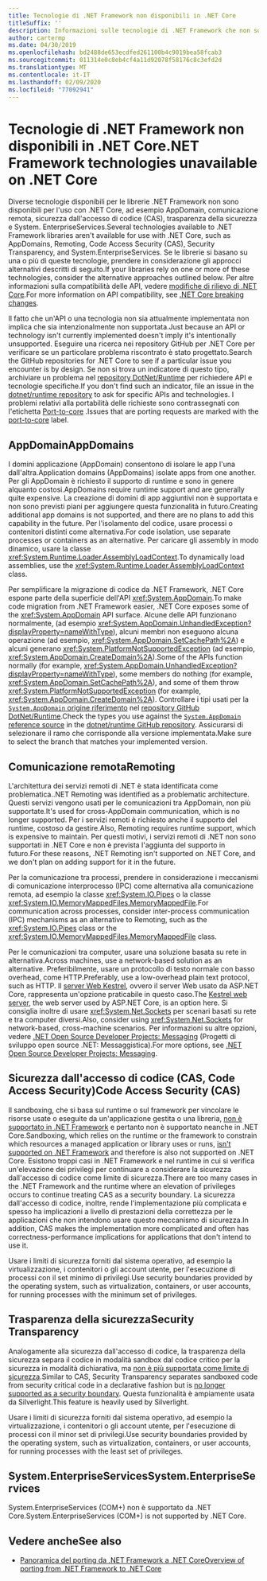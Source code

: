 ```yaml
---
title: Tecnologie di .NET Framework non disponibili in .NET Core
titleSuffix: ''
description: Informazioni sulle tecnologie di .NET Framework che non sono disponibili in .NET Core
author: cartermp
ms.date: 04/30/2019
ms.openlocfilehash: bd2488de653ecdfed261100b4c9019bea58fcab3
ms.sourcegitcommit: 011314e0c8eb4cf4a11d92078f58176c8c3efd2d
ms.translationtype: MT
ms.contentlocale: it-IT
ms.lasthandoff: 02/09/2020
ms.locfileid: "77092941"
---
```

# <a name="net-framework-technologies-unavailable-on-net-core"></a><span data-ttu-id="3668c-103">Tecnologie di .NET Framework non disponibili in .NET Core</span><span class="sxs-lookup"><span data-stu-id="3668c-103">.NET Framework technologies unavailable on .NET Core</span></span>

<span data-ttu-id="3668c-104">Diverse tecnologie disponibili per le librerie .NET Framework non sono disponibili per l'uso con .NET Core, ad esempio AppDomain, comunicazione remota, sicurezza dall'accesso di codice (CAS), trasparenza della sicurezza e System. EnterpriseServices.</span><span class="sxs-lookup"><span data-stu-id="3668c-104">Several technologies available to .NET Framework libraries aren't available for use with .NET Core, such as AppDomains, Remoting, Code Access Security (CAS), Security Transparency, and System.EnterpriseServices.</span></span> <span data-ttu-id="3668c-105">Se le librerie si basano su una o più di queste tecnologie, prendere in considerazione gli approcci alternativi descritti di seguito.</span><span class="sxs-lookup"><span data-stu-id="3668c-105">If your libraries rely on one or more of these technologies, consider the alternative approaches outlined below.</span></span> <span data-ttu-id="3668c-106">Per altre informazioni sulla compatibilità delle API, vedere [modifiche di rilievo di .NET Core](../compatibility/breaking-changes.md).</span><span class="sxs-lookup"><span data-stu-id="3668c-106">For more information on API compatibility, see [.NET Core breaking changes](../compatibility/breaking-changes.md).</span></span>

<span data-ttu-id="3668c-107">Il fatto che un'API o una tecnologia non sia attualmente implementata non implica che sia intenzionalmente non supportata.</span><span class="sxs-lookup"><span data-stu-id="3668c-107">Just because an API or technology isn't currently implemented doesn't imply it's intentionally unsupported.</span></span> <span data-ttu-id="3668c-108">Eseguire una ricerca nei repository GitHub per .NET Core per verificare se un particolare problema riscontrato è stato progettato.</span><span class="sxs-lookup"><span data-stu-id="3668c-108">Search the GitHub repositories for .NET Core to see if a particular issue you encounter is by design.</span></span> <span data-ttu-id="3668c-109">Se non si trova un indicatore di questo tipo, archiviare un problema nel [repository DotNet/Runtime](https://github.com/dotnet/runtime/issues) per richiedere API e tecnologie specifiche.</span><span class="sxs-lookup"><span data-stu-id="3668c-109">If you don't find such an indicator, file an issue in the [dotnet/runtime repository](https://github.com/dotnet/runtime/issues) to ask for specific APIs and technologies.</span></span> <span data-ttu-id="3668c-110">I problemi relativi alla portabilità delle richieste sono contrassegnati con l'etichetta [Port-to-core](https://github.com/dotnet/runtime/labels/port-to-core) .</span><span class="sxs-lookup"><span data-stu-id="3668c-110">Issues that are porting requests are marked with the [port-to-core](https://github.com/dotnet/runtime/labels/port-to-core) label.</span></span>

## <a name="appdomains"></a><span data-ttu-id="3668c-111">AppDomain</span><span class="sxs-lookup"><span data-stu-id="3668c-111">AppDomains</span></span>

<span data-ttu-id="3668c-112">I domini applicazione (AppDomain) consentono di isolare le app l'una dall'altra.</span><span class="sxs-lookup"><span data-stu-id="3668c-112">Application domains (AppDomains) isolate apps from one another.</span></span> <span data-ttu-id="3668c-113">Per gli AppDomain è richiesto il supporto di runtime e sono in genere alquanto costosi.</span><span class="sxs-lookup"><span data-stu-id="3668c-113">AppDomains require runtime support and are generally quite expensive.</span></span> <span data-ttu-id="3668c-114">La creazione di domini di app aggiuntivi non è supportata e non sono previsti piani per aggiungere questa funzionalità in futuro.</span><span class="sxs-lookup"><span data-stu-id="3668c-114">Creating additional app domains is not supported, and there are no plans to add this capability in the future.</span></span> <span data-ttu-id="3668c-115">Per l'isolamento del codice, usare processi o contenitori distinti come alternativa.</span><span class="sxs-lookup"><span data-stu-id="3668c-115">For code isolation, use separate processes or containers as an alternative.</span></span> <span data-ttu-id="3668c-116">Per caricare gli assembly in modo dinamico, usare la classe <xref:System.Runtime.Loader.AssemblyLoadContext>.</span><span class="sxs-lookup"><span data-stu-id="3668c-116">To dynamically load assemblies, use the <xref:System.Runtime.Loader.AssemblyLoadContext> class.</span></span>

<span data-ttu-id="3668c-117">Per semplificare la migrazione di codice da .NET Framework, .NET Core espone parte della superficie dell'API <xref:System.AppDomain>.</span><span class="sxs-lookup"><span data-stu-id="3668c-117">To make code migration from .NET Framework easier, .NET Core exposes some of the <xref:System.AppDomain> API surface.</span></span> <span data-ttu-id="3668c-118">Alcune delle API funzionano normalmente, (ad esempio <xref:System.AppDomain.UnhandledException?displayProperty=nameWithType>), alcuni membri non eseguono alcuna operazione (ad esempio, <xref:System.AppDomain.SetCachePath%2A>) e alcuni generano <xref:System.PlatformNotSupportedException> (ad esempio, <xref:System.AppDomain.CreateDomain%2A>).</span><span class="sxs-lookup"><span data-stu-id="3668c-118">Some of the APIs function normally (for example, <xref:System.AppDomain.UnhandledException?displayProperty=nameWithType>), some members do nothing (for example, <xref:System.AppDomain.SetCachePath%2A>), and some of them throw <xref:System.PlatformNotSupportedException> (for example, <xref:System.AppDomain.CreateDomain%2A>).</span></span> <span data-ttu-id="3668c-119">Controllare i tipi usati per la [`System.AppDomain` origine riferimento](https://github.com/dotnet/runtime/blob/master/src/libraries/System.Private.CoreLib/src/System/AppDomain.cs) nel [repository GitHub DotNet/Runtime](https://github.com/dotnet/runtime).</span><span class="sxs-lookup"><span data-stu-id="3668c-119">Check the types you use against the [`System.AppDomain` reference source](https://github.com/dotnet/runtime/blob/master/src/libraries/System.Private.CoreLib/src/System/AppDomain.cs) in the [dotnet/runtime GitHub repository](https://github.com/dotnet/runtime).</span></span> <span data-ttu-id="3668c-120">Assicurarsi di selezionare il ramo che corrisponde alla versione implementata.</span><span class="sxs-lookup"><span data-stu-id="3668c-120">Make sure to select the branch that matches your implemented version.</span></span>

## <a name="remoting"></a><span data-ttu-id="3668c-121">Comunicazione remota</span><span class="sxs-lookup"><span data-stu-id="3668c-121">Remoting</span></span>

<span data-ttu-id="3668c-122">L'architettura dei servizi remoti di .NET è stata identificata come problematica.</span><span class="sxs-lookup"><span data-stu-id="3668c-122">.NET Remoting was identified as a problematic architecture.</span></span> <span data-ttu-id="3668c-123">Questi servizi vengono usati per le comunicazioni tra AppDomain, non più supportate.</span><span class="sxs-lookup"><span data-stu-id="3668c-123">It's used for cross-AppDomain communication, which is no longer supported.</span></span> <span data-ttu-id="3668c-124">Per i servizi remoti è richiesto anche il supporto del runtime, costoso da gestire.</span><span class="sxs-lookup"><span data-stu-id="3668c-124">Also, Remoting requires runtime support, which is expensive to maintain.</span></span> <span data-ttu-id="3668c-125">Per questi motivi, i servizi remoti di .NET non sono supportati in .NET Core e non è prevista l'aggiunta del supporto in futuro.</span><span class="sxs-lookup"><span data-stu-id="3668c-125">For these reasons, .NET Remoting isn't supported on .NET Core, and we don't plan on adding support for it in the future.</span></span>

<span data-ttu-id="3668c-126">Per la comunicazione tra processi, prendere in considerazione i meccanismi di comunicazione interprocesso (IPC) come alternativa alla comunicazione remota, ad esempio la classe <xref:System.IO.Pipes> o la classe <xref:System.IO.MemoryMappedFiles.MemoryMappedFile>.</span><span class="sxs-lookup"><span data-stu-id="3668c-126">For communication across processes, consider inter-process communication (IPC) mechanisms as an alternative to Remoting, such as the <xref:System.IO.Pipes> class or the <xref:System.IO.MemoryMappedFiles.MemoryMappedFile> class.</span></span>

<span data-ttu-id="3668c-127">Per le comunicazioni tra computer, usare una soluzione basata su rete in alternativa.</span><span class="sxs-lookup"><span data-stu-id="3668c-127">Across machines, use a network-based solution as an alternative.</span></span> <span data-ttu-id="3668c-128">Preferibilmente, usare un protocollo di testo normale con basso overhead, come HTTP.</span><span class="sxs-lookup"><span data-stu-id="3668c-128">Preferably, use a low-overhead plain text protocol, such as HTTP.</span></span> <span data-ttu-id="3668c-129">Il [server Web Kestrel](https://docs.microsoft.com/aspnet/core/fundamentals/servers/kestrel), ovvero il server Web usato da ASP.NET Core, rappresenta un'opzione praticabile in questo caso.</span><span class="sxs-lookup"><span data-stu-id="3668c-129">The [Kestrel web server](https://docs.microsoft.com/aspnet/core/fundamentals/servers/kestrel), the web server used by ASP.NET Core, is an option here.</span></span> <span data-ttu-id="3668c-130">Si consiglia inoltre di usare <xref:System.Net.Sockets> per scenari basati su rete e tra computer diversi.</span><span class="sxs-lookup"><span data-stu-id="3668c-130">Also, consider using <xref:System.Net.Sockets> for network-based, cross-machine scenarios.</span></span> <span data-ttu-id="3668c-131">Per informazioni su altre opzioni, vedere [.NET Open Source Developer Projects: Messaging](https://github.com/Microsoft/dotnet/blob/master/dotnet-developer-projects.md#messaging) (Progetti di sviluppo open source .NET: Messaggistica).</span><span class="sxs-lookup"><span data-stu-id="3668c-131">For more options, see [.NET Open Source Developer Projects: Messaging](https://github.com/Microsoft/dotnet/blob/master/dotnet-developer-projects.md#messaging).</span></span>

## <a name="code-access-security-cas"></a><span data-ttu-id="3668c-132">Sicurezza dall'accesso di codice (CAS, Code Access Security)</span><span class="sxs-lookup"><span data-stu-id="3668c-132">Code Access Security (CAS)</span></span>

<span data-ttu-id="3668c-133">Il sandboxing, che si basa sul runtime o sul framework per vincolare le risorse usate o eseguite da un'applicazione gestita o una libreria, [non è supportato in .NET Framework](../../framework/misc/code-access-security.md) e pertanto non è supportato neanche in .NET Core.</span><span class="sxs-lookup"><span data-stu-id="3668c-133">Sandboxing, which relies on the runtime or the framework to constrain which resources a managed application or library uses or runs, [isn't supported on .NET Framework](../../framework/misc/code-access-security.md) and therefore is also not supported on .NET Core.</span></span> <span data-ttu-id="3668c-134">Esistono troppi casi in .NET Framework e nel runtime in cui si verifica un'elevazione dei privilegi per continuare a considerare la sicurezza dall'accesso di codice come limite di sicurezza.</span><span class="sxs-lookup"><span data-stu-id="3668c-134">There are too many cases in the .NET Framework and the runtime where an elevation of privileges occurs to continue treating CAS as a security boundary.</span></span> <span data-ttu-id="3668c-135">La sicurezza dall'accesso di codice, inoltre, rende l'implementazione più complicata e spesso ha implicazioni a livello di prestazioni della correttezza per le applicazioni che non intendono usare questo meccanismo di sicurezza.</span><span class="sxs-lookup"><span data-stu-id="3668c-135">In addition, CAS makes the implementation more complicated and often has correctness-performance implications for applications that don't intend to use it.</span></span>

<span data-ttu-id="3668c-136">Usare i limiti di sicurezza forniti dal sistema operativo, ad esempio la virtualizzazione, i contenitori o gli account utente, per l'esecuzione di processi con il set minimo di privilegi.</span><span class="sxs-lookup"><span data-stu-id="3668c-136">Use security boundaries provided by the operating system, such as virtualization, containers, or user accounts, for running processes with the minimum set of privileges.</span></span>

## <a name="security-transparency"></a><span data-ttu-id="3668c-137">Trasparenza della sicurezza</span><span class="sxs-lookup"><span data-stu-id="3668c-137">Security Transparency</span></span>

<span data-ttu-id="3668c-138">Analogamente alla sicurezza dall'accesso di codice, la trasparenza della sicurezza separa il codice in modalità sandbox dal codice critico per la sicurezza in modalità dichiarativa, ma [non è più supportata come limite di sicurezza](../../framework/misc/security-transparent-code.md).</span><span class="sxs-lookup"><span data-stu-id="3668c-138">Similar to CAS, Security Transparency separates sandboxed code from security critical code in a declarative fashion but is [no longer supported as a security boundary](../../framework/misc/security-transparent-code.md).</span></span> <span data-ttu-id="3668c-139">Questa funzionalità è ampiamente usata da Silverlight.</span><span class="sxs-lookup"><span data-stu-id="3668c-139">This feature is heavily used by Silverlight.</span></span>

<span data-ttu-id="3668c-140">Usare i limiti di sicurezza forniti dal sistema operativo, ad esempio la virtualizzazione, i contenitori o gli account utente, per l'esecuzione di processi con il minor set di privilegi.</span><span class="sxs-lookup"><span data-stu-id="3668c-140">Use security boundaries provided by the operating system, such as virtualization, containers, or user accounts, for running processes with the least set of privileges.</span></span>

## <a name="systementerpriseservices"></a><span data-ttu-id="3668c-141">System.EnterpriseServices</span><span class="sxs-lookup"><span data-stu-id="3668c-141">System.EnterpriseServices</span></span>

<span data-ttu-id="3668c-142">System.EnterpriseServices (COM+) non è supportato da .NET Core.</span><span class="sxs-lookup"><span data-stu-id="3668c-142">System.EnterpriseServices (COM+) is not supported by .NET Core.</span></span>

## <a name="see-also"></a><span data-ttu-id="3668c-143">Vedere anche</span><span class="sxs-lookup"><span data-stu-id="3668c-143">See also</span></span>

- [<span data-ttu-id="3668c-144">Panoramica del porting da .NET Framework a .NET Core</span><span class="sxs-lookup"><span data-stu-id="3668c-144">Overview of porting from .NET Framework to .NET Core</span></span>](../porting/index.md)
